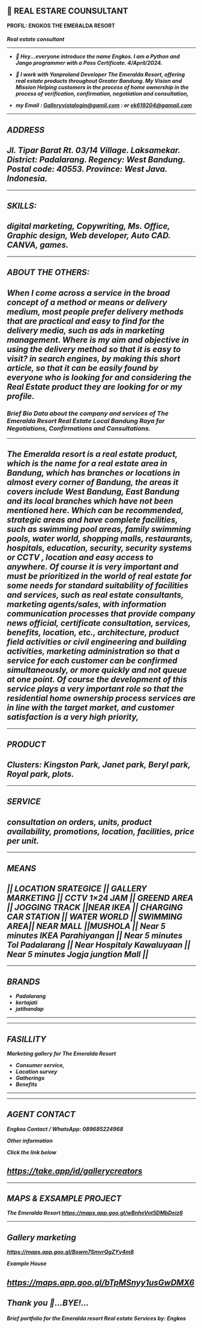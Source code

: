 👀 REAL ESTARE COUNSULTANT
---
 **PROFIL:**
**ENGKOS THE EMERALDA RESORT**
 <h5>Real estate consultant<h/h5>

--- 
-  🌱 Hey...everyone introduce the name Engkos. I am a Python and Jango programmer with a Pass Certificate. 4/April/2024.

 - 🎯 I work with Yanproland Developer **The Emeralda Resort**, offering real estate products throughout Greater Bandung. My Vision and Mission Helping customers in the process of home ownership in the process of verification, confirmation, negotiation and consultation,

-  my Email : Galleryvistalogin@gamil.com
            : or ek619204@gamail.com


---
ADDRESS
---

Jl. Tipar Barat Rt. 03/14 Village. Laksamekar. District: Padalarang. Regency: West Bandung. Postal code: 40553. Province: West Java. Indonesia.
 --- 

---
**SKILLS:** 
---

digital marketing, Copywriting, Ms. Office, Graphic design, Web developer, Auto CAD. CANVA, games. 
--- 
---
**ABOUT THE OTHERS:** 
---
When I come across a service in the broad concept of a method or means or delivery medium, most people prefer delivery methods that are practical and easy to find for the delivery media, such as ads in marketing management. Where is my aim and objective in using the delivery method so that it is easy to visit? in search engines, by making this short article, so that it can be easily found by everyone who is looking for and considering the Real Estate product they are looking for or my profile. 
--- 

<h3>Brief Bio Data about the company and services of The Emeralda Resort Real Estate Local Bandung Raya for Negotiations, Confirmations and Consultations.</h3>

---

 The Emeralda resort is a real estate product, which is the name for a real estate area in Bandung, which has branches or locations in almost every corner of Bandung, the areas it covers include West Bandung, East Bandung and its local branches which have not been mentioned here. Which can be recommended, strategic areas and have complete facilities, such as swimming pool areas, family swimming pools, water world, shopping malls, restaurants, hospitals, education, security, security systems or CCTV , location and easy access to anywhere. Of course it is very important and must be prioritized in the world of real estate for some needs for standard suitability of facilities and services, such as real estate consultants, marketing agents/sales, with information communication processes that provide company news official, certificate consultation, services, benefits, location, etc., architecture, product field activities or civil engineering and building activities, marketing administration so that a service for each customer can be confirmed simultaneously, or more quickly and not queue at one point. Of course the development of this service plays a very important role so that the residential home ownership process services are in line with the target market, and customer satisfaction is a very high priority,
 ---
  
---
**PRODUCT**
---

 Clusters: Kingston Park, Janet park, Beryl park, Royal park, plots.
---

---
**SERVICE**
---

consultation on orders, units, product availability, promotions, location, facilities, price per unit. 
--- 

---
**MEANS** 
---

|| LOCATION SRATEGICE || GALLERY MARKETING || CCTV 1×24 JAM || GREEND AREA || JOGGING TRACK ||NEAR IKEA || CHARGING CAR STATION || WATER WORLD || SWIMMING AREA|| NEAR MALL ||MUSHOLA || Near 5 minutes IKEA Parahiyangan || Near 5  minutes Tol Padalarang || Near Hospitaly Kawaluyaan || Near 5 minutes Jogja jungtion Mall ||
---

---
 **BRANDS**
---

 - Padalarang 
- kertajati
 - jatihandap 
--- 

---
**FASILLITY** 
---

Marketing gallery for The Emeralda Resort

 - Consumer service, 
- Lacation survey
 - Gatherings
 - Benefits 
---  

---
 **AGENT CONTACT** 
---

Engkos
 Contact / WhatsApp: 089685224968

 **Other information**

 **Click the link below** 

https://take.app/id/gallerycreators 
--- 

---
**MAPS & EXSAMPLE PROJECT** 
---

**The Emeralda Resort**
 https://maps.app.goo.gl/wBnheVot5DMbDeiz6

---
 **Gallery marketing**
---

https://maps.app.goo.gl/Bswm7SmvrQgZYv4m8 

**Example House**

https://maps.app.goo.gl/bTpMSnyy1usGwDMX6 
---
Thank you 🙏...BYE!...
---

<h5>Brief portfolio for the Emeralda resort Real estate Services
by: Engkos</h5>
 






